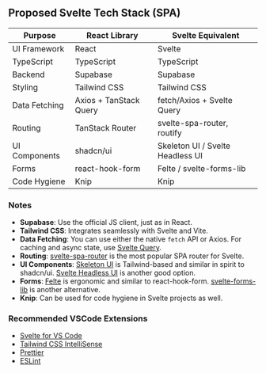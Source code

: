 ## Proposed Svelte Tech Stack (SPA)

| Purpose       | React Library          | Svelte Equivalent                |
| ------------- | ---------------------- | -------------------------------- |
| UI Framework  | React                  | Svelte                           |
| TypeScript    | TypeScript             | TypeScript                       |
| Backend       | Supabase               | Supabase                         |
| Styling       | Tailwind CSS           | Tailwind CSS                     |
| Data Fetching | Axios + TanStack Query | fetch/Axios + Svelte Query       |
| Routing       | TanStack Router        | svelte-spa-router, routify       |
| UI Components | shadcn/ui              | Skeleton UI / Svelte Headless UI |
| Forms         | react-hook-form        | Felte / svelte-forms-lib         |
| Code Hygiene  | Knip                   | Knip                             |

### Notes

- **Supabase**: Use the official JS client, just as in React.
- **Tailwind CSS**: Integrates seamlessly with Svelte and Vite.
- **Data Fetching**: You can use either the native `fetch` API or Axios. For caching and async state, use [Svelte Query](https://github.com/SvelteStack/svelte-query).
- **Routing**: [svelte-spa-router](https://github.com/ItalyPaleAle/svelte-spa-router) is the most popular SPA router for Svelte.
- **UI Components**: [Skeleton UI](https://www.skeleton.dev/) is Tailwind-based and similar in spirit to shadcn/ui. [Svelte Headless UI](https://github.com/rgossiaux/svelte-headlessui) is another good option.
- **Forms**: [Felte](https://felte.dev/) is ergonomic and similar to react-hook-form. [svelte-forms-lib](https://github.com/tjinauyeung/svelte-forms-lib) is another alternative.
- **Knip**: Can be used for code hygiene in Svelte projects as well.

### Recommended VSCode Extensions

- [Svelte for VS Code](https://marketplace.visualstudio.com/items?itemName=svelte.svelte-vscode)
- [Tailwind CSS IntelliSense](https://marketplace.visualstudio.com/items?itemName=bradlc.vscode-tailwindcss)
- [Prettier](https://marketplace.visualstudio.com/items?itemName=esbenp.prettier-vscode)
- [ESLint](https://marketplace.visualstudio.com/items?itemName=dbaeumer.vscode-eslint)
